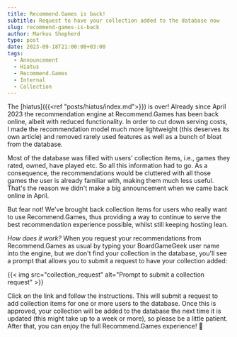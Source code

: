 ```yaml
---
title: Recommend.Games is back!
subtitle: Request to have your collection added to the database now
slug: recommend-games-is-back
author: Markus Shepherd
type: post
date: 2023-09-18T21:00:00+03:00
tags:
  - Announcement
  - Hiatus
  - Recommend.Games
  - Internal
  - Collection
---
```


The [hiatus]({{<ref "posts/hiatus/index.md">}}) is over! Already since April 2023 the recommendation engine at Recommend.Games has been back online, albeit with reduced functionality. In order to cut down serving costs, I made the recommendation model much more lightweight (this deserves its own article) and removed rarely used features as well as a bunch of bloat from the database.

Most of the database was filled with users' collection items, i.e., games they rated, owned, have played etc. So all this information had to go. As a consequence, the recommendations would be cluttered with all those games the user is already familiar with, making them much less useful. That's the reason we didn't make a big announcement when we came back online in April.

But fear not! We've brought back collection items for users who really want to use Recommend.Games, thus providing a way to continue to serve the best recommendation experience possible, whilst still keeping hosting lean.

*How does it work?* When you request your recommendations from Recommend.Games as usual by typing your BoardGameGeek user name into the engine, but we don't find your collection in the database, you'll see a prompt that allows you to submit a request to have your collection added:

{{< img src="collection_request" alt="Prompt to submit a collection request" >}}

Click on the link and follow the instructions. This will submit a request to add collection items for one or more users to the database. Once this is approved, your collection will be added to the database the next time it is updated (this might take up to a week or more), so please be a little patient. After that, you can enjoy the full Recommend.Games experience! 🤩
